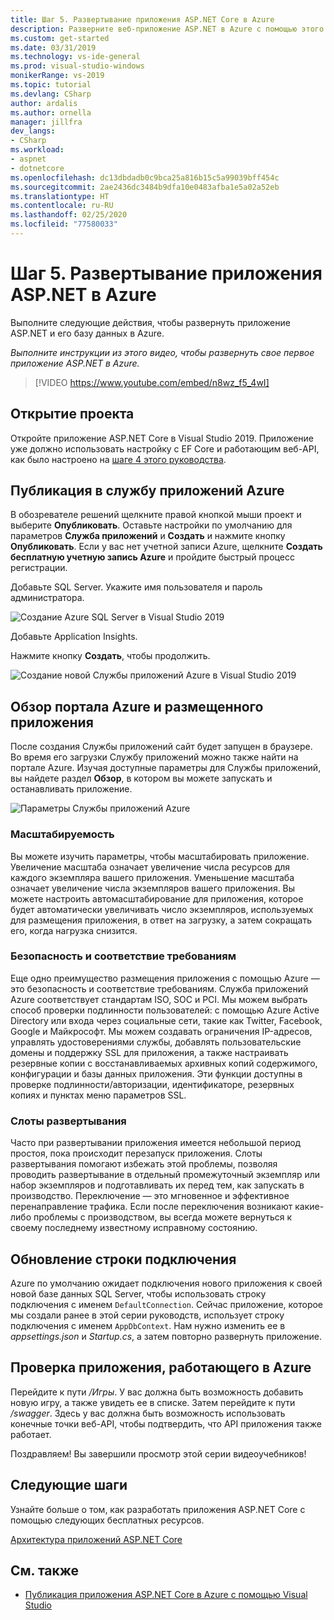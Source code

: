 ```yaml
---
title: Шаг 5. Развертывание приложения ASP.NET Core в Azure
description: Разверните веб-приложение ASP.NET в Azure с помощью этого видео-учебника и пошаговых инструкций.
ms.custom: get-started
ms.date: 03/31/2019
ms.technology: vs-ide-general
ms.prod: visual-studio-windows
monikerRange: vs-2019
ms.topic: tutorial
ms.devlang: CSharp
author: ardalis
ms.author: ornella
manager: jillfra
dev_langs:
- CSharp
ms.workload:
- aspnet
- dotnetcore
ms.openlocfilehash: dc13dbdadb0c9bca25a816b15c5a99039bff454c
ms.sourcegitcommit: 2ae2436dc3484b9dfa10e0483afba1e5a02a52eb
ms.translationtype: HT
ms.contentlocale: ru-RU
ms.lasthandoff: 02/25/2020
ms.locfileid: "77580033"
---
```

# <a name="step-5-deploy-your-aspnet-core-app-to-azure"></a>Шаг 5. Развертывание приложения ASP.NET в Azure

Выполните следующие действия, чтобы развернуть приложение ASP.NET и его базу данных в Azure.

_Выполните инструкции из этого видео, чтобы развернуть свое первое приложение ASP.NET в Azure._

> [!VIDEO https://www.youtube.com/embed/n8wz_f5_4wI]

## <a name="open-your-project"></a>Открытие проекта

Откройте приложение ASP.NET Core в Visual Studio 2019. Приложение уже должно использовать настройку с EF Core и работающим веб-API, как было настроено на [шаге 4 этого руководства](tutorial-aspnet-core-ef-step-04.md).

## <a name="publish-to-azure-app-service"></a>Публикация в службу приложений Azure

В обозревателе решений щелкните правой кнопкой мыши проект и выберите **Опубликовать**. Оставьте настройки по умолчанию для параметров **Служба приложений** и **Создать** и нажмите кнопку **Опубликовать**. Если у вас нет учетной записи Azure, щелкните **Создать бесплатную учетную запись Azure** и пройдите быстрый процесс регистрации.

Добавьте SQL Server. Укажите имя пользователя и пароль администратора.

![Создание Azure SQL Server в Visual Studio 2019](media/vs-2019/vs2019-azure-sql-server.png)

Добавьте Application Insights.

Нажмите кнопку **Создать**, чтобы продолжить.

![Создание новой Службы приложений Azure в Visual Studio 2019](media/vs-2019/vs2019-azure-create-new-app-service.png)

## <a name="exploring-the-azure-portal-and-your-hosted-app"></a>Обзор портала Azure и размещенного приложения

После создания Службы приложений сайт будет запущен в браузере. Во время его загрузки Службу приложений можно также найти на портале Azure. Изучая доступные параметры для Службы приложений, вы найдете раздел **Обзор**, в котором вы можете запускать и останавливать приложение.

![Параметры Службы приложений Azure](media/vs-2019/vs2019-azure-app-service-menu-options.png)

### <a name="scalability"></a>Масштабируемость

Вы можете изучить параметры, чтобы масштабировать приложение. Увеличение масштаба означает увеличение числа ресурсов для каждого экземпляра вашего приложения. Уменьшение масштаба означает увеличение числа экземпляров вашего приложения. Вы можете настроить автомасштабирование для приложения, которое будет автоматически увеличивать число экземпляров, используемых для размещения приложения, в ответ на загрузку, а затем сокращать его, когда нагрузка снизится.

### <a name="security-and-compliance"></a>Безопасность и соответствие требованиям

Еще одно преимущество размещения приложения с помощью Azure — это безопасность и соответствие требованиям. Служба приложений Azure соответствует стандартам ISO, SOC и PCI. Мы можем выбрать способ проверки подлинности пользователей: с помощью Azure Active Directory или входа через социальные сети, такие как Twitter, Facebook, Google и Майкрософт. Мы можем создавать ограничения IP-адресов, управлять удостоверениями службы, добавлять пользовательские домены и поддержку SSL для приложения, а также настраивать резервные копии с восстанавливаемых архивных копий содержимого, конфигурации и базы данных приложения. Эти функции доступны в проверке подлинности/авторизации, идентификаторе, резервных копиях и пунктах меню параметров SSL.

### <a name="deployment-slots"></a>Слоты развертывания

Часто при развертывании приложения имеется небольшой период простоя, пока происходит перезапуск приложения. Слоты развертывания помогают избежать этой проблемы, позволяя проводить развертывание в отдельный промежуточный экземпляр или набор экземпляров и подготавливать их перед тем, как запускать в производство. Переключение — это мгновенное и эффективное перенаправление трафика. Если после переключения возникают какие-либо проблемы с производством, вы всегда можете вернуться к своему последнему известному исправному состоянию.

## <a name="update-connection-string"></a>Обновление строки подключения

Azure по умолчанию ожидает подключения нового приложения к своей новой базе данных SQL Server, чтобы использовать строку подключения с именем `DefaultConnection`. Сейчас приложение, которое мы создали ранее в этой серии руководств, использует строку подключения с именем `AppDbContext`. Нам нужно изменить ее в *appsettings.json* и *Startup.cs*, а затем повторно развернуть приложение.

## <a name="test-the-app-running-in-azure"></a>Проверка приложения, работающего в Azure

Перейдите к пути */Игры*. У вас должна быть возможность добавить новую игру, а также увидеть ее в списке. Затем перейдите к пути */swagger*. Здесь у вас должна быть возможность использовать конечные точки веб-API, чтобы подтвердить, что API приложения также работает.

Поздравляем! Вы завершили просмотр этой серии видеоучебников!

## <a name="next-steps"></a>Следующие шаги

Узнайте больше о том, как разработать приложения ASP.NET Core с помощью следующих бесплатных ресурсов.

[Архитектура приложений ASP.NET Core](https://dotnet.microsoft.com/learn/web/aspnet-architecture)

## <a name="see-also"></a>См. также

- [Публикация приложения ASP.NET Core в Azure с помощью Visual Studio](/aspnet/core/tutorials/publish-to-azure-webapp-using-vs?view=aspnetcore-2.2)